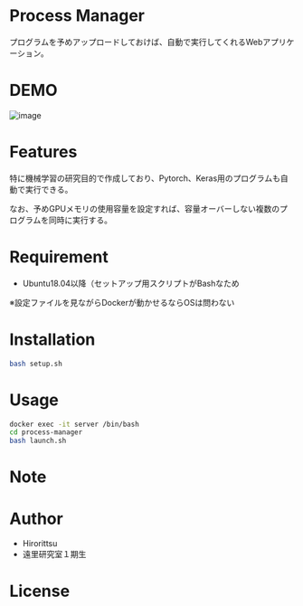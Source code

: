 # Process Manager

プログラムを予めアップロードしておけば、自動で実行してくれるWebアプリケーション。  

# DEMO

![image](https://user-images.githubusercontent.com/33301907/88943540-926a0280-d2c6-11ea-8418-4411e00177bc.png)

# Features

特に機械学習の研究目的で作成しており、Pytorch、Keras用のプログラムも自動で実行できる。

なお、予めGPUメモリの使用容量を設定すれば、容量オーバーしない複数のプログラムを同時に実行する。

# Requirement

* Ubuntu18.04以降（セットアップ用スクリプトがBashなため

※設定ファイルを見ながらDockerが動かせるならOSは問わない

# Installation

```bash
bash setup.sh
```

# Usage

```bash
docker exec -it server /bin/bash
cd process-manager
bash launch.sh
```

# Note

# Author

* Hirorittsu
* 遠里研究室１期生

# License



